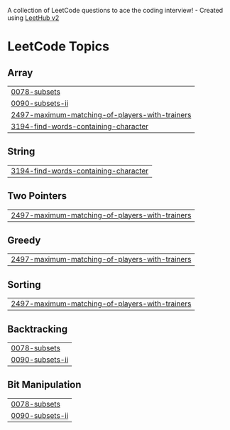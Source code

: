 A collection of LeetCode questions to ace the coding interview! - Created using [LeetHub v2](https://github.com/arunbhardwaj/LeetHub-2.0)
<!---LeetCode Topics Start-->
# LeetCode Topics
## Array
|  |
| ------- |
| [0078-subsets](https://github.com/akondi-athreya/LeetCode/tree/master/0078-subsets) |
| [0090-subsets-ii](https://github.com/akondi-athreya/LeetCode/tree/master/0090-subsets-ii) |
| [2497-maximum-matching-of-players-with-trainers](https://github.com/akondi-athreya/LeetCode/tree/master/2497-maximum-matching-of-players-with-trainers) |
| [3194-find-words-containing-character](https://github.com/akondi-athreya/LeetCode/tree/master/3194-find-words-containing-character) |
## String
|  |
| ------- |
| [3194-find-words-containing-character](https://github.com/akondi-athreya/LeetCode/tree/master/3194-find-words-containing-character) |
## Two Pointers
|  |
| ------- |
| [2497-maximum-matching-of-players-with-trainers](https://github.com/akondi-athreya/LeetCode/tree/master/2497-maximum-matching-of-players-with-trainers) |
## Greedy
|  |
| ------- |
| [2497-maximum-matching-of-players-with-trainers](https://github.com/akondi-athreya/LeetCode/tree/master/2497-maximum-matching-of-players-with-trainers) |
## Sorting
|  |
| ------- |
| [2497-maximum-matching-of-players-with-trainers](https://github.com/akondi-athreya/LeetCode/tree/master/2497-maximum-matching-of-players-with-trainers) |
## Backtracking
|  |
| ------- |
| [0078-subsets](https://github.com/akondi-athreya/LeetCode/tree/master/0078-subsets) |
| [0090-subsets-ii](https://github.com/akondi-athreya/LeetCode/tree/master/0090-subsets-ii) |
## Bit Manipulation
|  |
| ------- |
| [0078-subsets](https://github.com/akondi-athreya/LeetCode/tree/master/0078-subsets) |
| [0090-subsets-ii](https://github.com/akondi-athreya/LeetCode/tree/master/0090-subsets-ii) |
<!---LeetCode Topics End-->